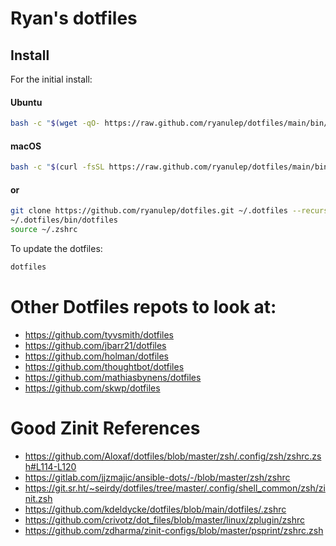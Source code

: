 # Ryan's dotfiles

## Install

For the initial install:

#### Ubuntu

```sh
bash -c "$(wget -qO- https://raw.github.com/ryanulep/dotfiles/main/bin/dotfiles)" && source ~/.zshrc
```

#### macOS

```sh
bash -c "$(curl -fsSL https://raw.github.com/ryanulep/dotfiles/main/bin/dotfiles)" && source ~/.zshrc
```

#### or

```sh
git clone https://github.com/ryanulep/dotfiles.git ~/.dotfiles --recursive
~/.dotfiles/bin/dotfiles
source ~/.zshrc
```

To update the dotfiles:
```sh
dotfiles
```

# Other Dotfiles repots to look at:
- https://github.com/tyvsmith/dotfiles
- https://github.com/jbarr21/dotfiles
- https://github.com/holman/dotfiles
- https://github.com/thoughtbot/dotfiles
- https://github.com/mathiasbynens/dotfiles
- https://github.com/skwp/dotfiles

# Good Zinit References
- https://github.com/Aloxaf/dotfiles/blob/master/zsh/.config/zsh/zshrc.zsh#L114-L120
- https://gitlab.com/jjzmajic/ansible-dots/-/blob/master/zsh/zshrc
- https://git.sr.ht/~seirdy/dotfiles/tree/master/.config/shell_common/zsh/zinit.zsh
- https://github.com/kdeldycke/dotfiles/blob/main/dotfiles/.zshrc
- https://github.com/crivotz/dot_files/blob/master/linux/zplugin/zshrc
- https://github.com/zdharma/zinit-configs/blob/master/psprint/zshrc.zsh
